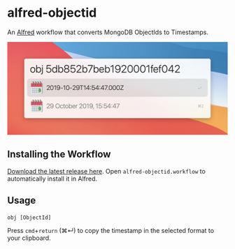 # alfred-objectid

An [Alfred](https://www.alfredapp.com) workflow that converts MongoDB ObjectIds to Timestamps.

![alfred-objectid screenshot](./images/screenshot.png)

## Installing the Workflow

[Download the latest release here](https://github.com/xanderberkein/alfred-objectid/releases). Open `alfred-objectid.workflow` to automatically install it in Alfred.

## Usage

```
obj [ObjectId]
```

Press `cmd`+`return` (⌘↵) to copy the timestamp in the selected format to your clipboard.